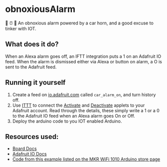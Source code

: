 # obnoxiousAlarm
🎤 ⏰ 🚀
An obnoxious alarm powered by a car horn, and a good excuse to tinker with IOT.

## What does it do?

When an Alexa alarm goes off, an IFTT integration puts a 1 on an Adafruit IO feed.
When the alarm is dismissed either via Alexa or button on alarm, a O is sent to the Adafruit feed.

## Running it yourself

1. Create a feed on [io.adafruit.com](io.adafruit.com) called ```car_alarm_on```, and turn history off.
2. Use [ITTT](https://ifttt.com) to connect the [Activate](https://ifttt.com/applets/hdNCZnLK-if-your-alarm-goes-off-then-send-data-to-car_alarm_on-feed) and [Deactivate](https://ifttt.com/applets/hCLstQmP-if-you-say-alexa-trigger-deactivate-car-alarm-then-send-data-to-car_alarm_on-feed) applets to your Adafruit account. Read through the details, these simply write a 1 or a 0 to the Adafruit IO feed when an Alexa alarm goes On or Off.
3. Deploy the arduino code to you IOT enabled Arduino.

## Resources used:
- [Board Docs](https://docs.arduino.cc/hardware/mkr-wifi-1010)
- [Adafruit IO Docs](https://io.adafruit.com/api/docs)
- [Code from this example listed on the MKR WiFi 1010 Arduino store page](https://github.com/avilmaru/enchufe_inteligente_wifi)
